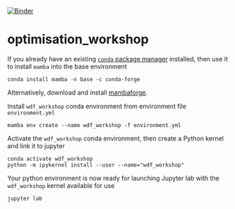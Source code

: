 [![Binder](https://mybinder.org/badge_logo.svg)](https://mybinder.org/v2/gh/Flowminder/optimisation_workshop/cb-fix-env?labpath=wdf_workshop.ipynb)

# optimisation_workshop

If you already have an existing [`conda` package manager](https://docs.conda.io/projects/conda/en/latest/user-guide/install/index.html) installed, then use it to install `mamba` into the base environment
```shell
conda install mamba -n base -c conda-forge
```
Alternatively, download and install [mambaforge](https://github.com/conda-forge/miniforge#mambaforge).

Install `wdf_workshop` conda environment from environment file `environment.yml`
```shell
mamba env create --name wdf_workshop -f environment.yml
```
Activate the `wdf_workshop` conda environment, then create a Python kernel and link it to jupyter
```shell
conda activate wdf_workshop
python -m ipykernel install --user --name="wdf_workshop"
```
Your python environment is now ready for launching Jupyter lab with the `wdf_workshop` kernel available for use
```shell
jupyter lab
```